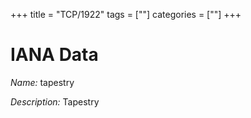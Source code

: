+++
title = "TCP/1922"
tags = [""]
categories = [""]
+++

# IANA Data

_Name:_ tapestry

_Description:_ Tapestry

